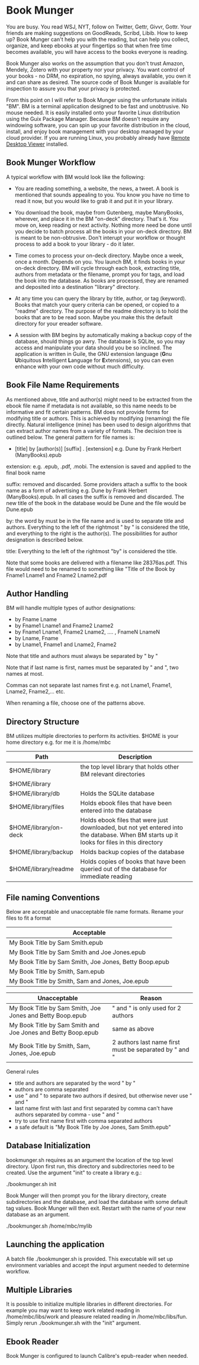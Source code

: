 # Book Munger

You are busy. You read WSJ, NYT, follow on Twitter, Gettr, Givvr, Gottr. Your friends are making suggestions on GoodReads, Scribd, Libib. How to keep up? Book Munger can't help you with the reading, but can help you collect, organize, and keep ebooks at your fingertips so that when free time becomes available, you will have access to the books everyone is reading.

Book Munger also works on the assumption that you don't trust Amazon, Mendely, Zotero with your property nor your privacy.  You want control of your books - no DRM, no expiration, no spying, always available, you own it and can share as desired.  The source code of Book Munger is available for inspection to assure you that your privacy is protected.

From this point on I will refer to Book Munger using the unfortunate initials "BM". BM is a terminal application designed to be fast and unobtrusive. No mouse needed. It is easily installed onto your favorite Linux distribution using the Guix Package Manager. Because BM doesn't require any windowing software, you can spin up your favorite distribution in the cloud, install, and enjoy book management with your desktop managed by your cloud provider. If you are running Linux, you probably already have [Remote Desktop Viewer](https://wiki.gnome.org/Apps/Vinagre) installed.

## Book Munger Workflow

A typical workflow with BM would look like the following:

 * You are reading something, a website, the news, a tweet.  A book is mentioned that sounds appealing to you. You know you have no time to read it now, but you would like to grab it and put it in your library.
 
 * You download the book, maybe from Gutenberg, maybe ManyBooks, wherever, and place it in the BM "on-deck" directory. That's it. You move on, keep reading or next activity.  Nothing more need be done until you decide to batch process all the books in your on-deck directory.  BM is meant to be non-obtrusive. Don't interupt your workflow or thought process to add a book to your library - do it later.
 
 * Time comes to process your on-deck directory. Maybe once a week, once a month.  Depends on you. You launch BM, it finds books in your on-deck directory. BM will cycle through each book, extracting title, authors from metadata or the filename, prompt you for tags, and load the book into the database. As books are processed, they are renamed and deposited into a destination "library" directory.
 
 * At any time you can query the library by title, author, or tag (keyword). Books that match your query criteria can be opened, or copied to a "readme" directory. The purpose of the readme directory is to hold the books that are to be read soon.  Maybe you make this the default directory for your ereader software.
 
 * A session with BM begins by automatically making a backup copy of the database, should things go awry. The database is SQLite, so you may access and manipulate your data should you be so inclined. The application is written in Guile, the GNU extension language (<b>G</b>nu <b>U</b>biquitous <b>I</b>ntelligent <b>L</b>anguage for <b>E</b>xtensions), so you can even enhance with your own code without much difficulty.
 
 ## Book File Name Requirements
 
 As mentioned above, title and author(s) might need to be extracted from the ebook file name if metadata is not available, so this name needs to be informative and fit certain patterns.  BM does not provide forms for modifying title or authors.  This is achieved by modifying (renaming) the file directly. Natural intelligence (mine) has been used to design algorithms that can extract author names from a variety of formats.  The decision tree is outlined below. The general pattern for file names is:
 
 * [title] by [author(s)] [suffix] . [extension]  e.g. Dune by Frank Herbert (ManyBooks).epub
 
 extension: e.g. .epub, .pdf, .mobi.  The extension is saved and applied to the final book name
 
 suffix: removed and discarded. Some providers attach a suffix to the book name as a form of advertising e.g. Dune by Frank Herbert (ManyBooks).epub.  In all cases the suffix is removed and discarded. The new title of the book in the database would be Dune and the file would be Dune.epub
 
 by: the word by must be in the file name and is used to separate title and authors. Everything to the left of the rightmost " by " is considered the title, and everything to the right is the author(s). The possibilities for author designation is described below.
 
 title: Everything to the left of the rightmost "by" is considered the title.
 
 Note that some books are delivered with a filename like 28376as.pdf.  This file would need to be renamed to something like "Title of the Book by Fname1 Lname1 and Fname2 Lname2.pdf
 
 ## Author Handling
 
 BM will handle multiple types of author designations:
 
 * by Fname Lname
 * by Fname1 Lname1 and Fname2 Lname2
 * by Fname1 Lname1, Fname2 Lname2, .... , FnameN LnameN
 * by Lname, Fname
 * by Lname1, Fname1 and Lname2, Fname2
 
 Note that title and authors must always be separated by " by "
 
 Note that if last name is first, names must be separated by " and ", two names at most.  
 
 Commas can not separate last names first e.g. not Lname1, Fname1, Lname2, Fname2,... etc.
 
 When renaming a file, choose one of the patterns above.
 
 
 ## Directory Structure
 
 BM utilizes multiple directories to perform its activities. $HOME is your home directory e.g. for me it is /home/mbc
 
 |Path|Description|
 |-----|-----|
|$HOME/library|the top level library that holds other BM relevant directories|
|$HOME/library||
|$HOME/library/db|Holds the SQLite database|
|$HOME/library/files|Holds ebook files that have been entered into the database|
|$HOME/library/on-deck|Holds ebook files that were just downloaded, but not yet entered into the database.  When BM starts up it looks for files in this directory|
|$HOME/library/backup|Holds backup copies of the database|
|$HOME/library/readme|Holds copies of books that have been queried out of the database for immediate reading|

## File naming Conventions

Below are acceptable and unacceptable file name formats.  Rename your files to fit a format


|Acceptable|
|---------|
|My Book Title by Sam Smith.epub|
|My Book Title by Sam Smith and Joe Jones.epub|
|My Book Title by Sam Smith, Joe Jones, Betty Boop.epub|
|My Book Title by Smith, Sam.epub|
|My Book Title by Smith, Sam and Jones, Joe.epub|

|Unacceptable|Reason|
|---|---|
|My Book Title by Sam Smith, Joe Jones and Betty Boop.epub|" and " is only used for 2 authors
|My Book Title by Sam Smith and Joe Jones and Betty Boop.epub|same as above|
|My Book Title by Smith, Sam, Jones, Joe.epub|2 authors last name first must be separated by " and "|


General rules
- title and authors are separated by the word " by "
- authors are comma separated
- use " and " to separate two authors if desired, but otherwise never use " and "
- last name first with last and first separated by comma can't have authors separated by comma - use " and "
- try to use first name first with comma separated authors
- a safe default is "My Book Title by Joe Jones, Sam Smith.epub"

## Database Initialization

bookmunger.sh requires as an argument the location of the top level directory. Upon first run, this directory and subdirectories need to be created.  Use the argument "init" to create a library e.g.:

./bookmunger.sh init

Book Munger will then prompt you for the library directory, create subdirectories and the database, and load the database with some default tag values. Book Munger will then exit.  Restart with the name of your new database as an argument.

./bookmunger.sh /home/mbc/mylib


## Launching the application

A batch file ./bookmunger.sh is provided.  This executable will set up environment variables and accept the input argument needed to determine workflow.

## Multiple Libraries

It is possible to initialize multiple libraries in different directories.  For example you may want to keep work related reading in /home/mbc/libs/work and pleasure related reading in /home/mbc/libs/fun. Simply rerun ./bookmunger.sh with the "init" argument.

## Ebook Reader

Book Munger is configured to launch Calibre's epub-reader when needed.

 
 
 
 
 
 
 
